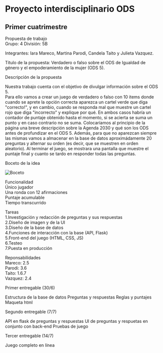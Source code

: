 # Proyecto interdisciplinario ODS
## Primer cuatrimestre
Propuesta de trabajo<br/>
Grupo: 4 División: 5B 

Integrantes: Iara Mareco, Martina Parodi, Candela Taito y Julieta Vazquez.

Título de la propuesta: Verdadero o falso sobre el ODS de Igualdad de género y el empoderamiento de la mujer (ODS 5).

Descripción de la propuesta<br/>

Nuestra trabajo cuenta con el objetivo de divulgar información sobre el ODS 5.<br/>
Para ello vamos a crear un juego de verdadero o falso con 10 items donde cuando se aprete la opción correcta aparezca un cartel verde que diga "correcto!", y en cambio, cuando se responda mal que muestre un cartel rojo que diga "incorrecto" y explique por qué. En ambos casos habría un contador de puntaje obtenido hasta el momento, si se acierta se suma un punto y en caso contrario no se suma. Colocaríamos al principio de la página una breve descripción sobre la Agenda 2030 y qué son los ODS antes de profundizar en el ODS 5. Además, para que no aparezcan siempre las mismas vamos a almacenar en la base de datos aproximádamente 20 preguntas y alternar su orden (es decir, que se muestren en orden aleatorio). Al terminar el juego, se mostrara una pantalla que muestre el puntaje final y cuanto se tardo en responder todas las preguntas.

Boceto de la idea

![Boceto](https://user-images.githubusercontent.com/100932704/175573120-eaf5c856-8a73-48f9-a44b-be86ff9d837e.jpg)

Funcionalidad <br/>
Único jugador <br/>
Una ronda con 12 afirmaciones <br/>
Puntaje acumulable <br/>
Tiempo transcurrido <br/>

Tareas <br/>
1.Investigación y redacción de preguntas y sus respuestas<br/>
2.Diseño de imagen y de la UI<br/> 
3.Diseño de la base de datos<br/>
4.Funciones de interacción con la base (API, Flask) <br/>
5.Front-end del juego (HTML, CSS, JS) <br/>
6.Testeo <br/>
7.Puesta en producción <br/>


Reponsabilidades <br/>
Mareco: 2.5 <br/>
Parodi: 3.6 <br/>
Taito: 1.6.7 <br/>
Vazquez: 2.4 <br/>

Primer entregable (30/6)

Estructura de la base de datos
Preguntas y respuestas
Reglas y puntajes
Maqueta html

Segundo entregable (7/7)

API en flask de preguntas y respuestas
UI de preguntas y respuetas en conjunto con back-end
Pruebas de juego

Tercer entregable (14/7)

Juego completo en línea




